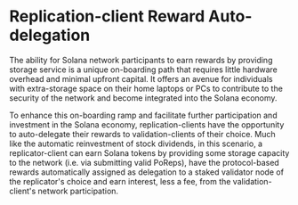 # Replication-client Reward Auto-delegation

The ability for Solana network participants to earn rewards by providing storage service is a unique on-boarding path that requires little hardware overhead and minimal upfront capital. It offers an avenue for individuals with extra-storage space on their home laptops or PCs to contribute to the security of the network and become integrated into the Solana economy.

To enhance this on-boarding ramp and facilitate further participation and investment in the Solana economy, replication-clients have the opportunity to auto-delegate their rewards to validation-clients of their choice. Much like the automatic reinvestment of stock dividends, in this scenario, a replicator-client can earn Solana tokens by providing some storage capacity to the network \(i.e. via submitting valid PoReps\), have the protocol-based rewards automatically assigned as delegation to a staked validator node of the replicator's choice and earn interest, less a fee, from the validation-client's network participation.

